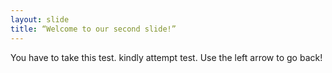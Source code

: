 ```yaml
---
layout: slide
title: “Welcome to our second slide!”
---
```

You have to take this test.
kindly attempt test.
Use the left arrow to go back!
